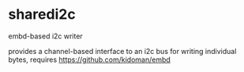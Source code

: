 # sharedi2c
embd-based i2c writer

provides a channel-based interface to an i2c bus for writing individual bytes, requires https://github.com/kidoman/embd
